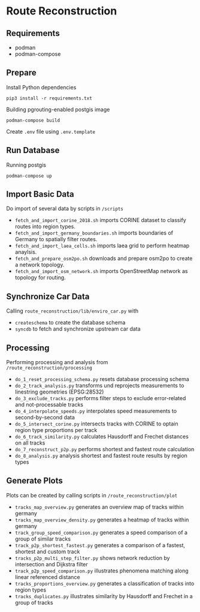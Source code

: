 # Route Reconstruction

## Requirements
* podman
* podman-compose


## Prepare

Install Python dependencies
```
pip3 install -r requirements.txt
```

Building pgrouting-enabled postgis image
```
podman-compose build
```

Create ```.env``` file using ```.env.template```

## Run Database
Running postgis

```
podman-compose up
```

## Import Basic Data
Do import of several data by scripts in `/scripts`

* `fetch_and_import_corine_2018.sh` imports CORINE dataset to classify routes into region types.
* `fetch_and_import_germany_boundaries.sh` imports boundaries of Germany to spatially filter routes.  
* `fetch_and_import_laea_cells.sh` imports laea grid to perform heatmap anaylsis.
* `fetch_and_prepare_osm2po.sh` downloads and prepare osm2po to create a network topology.
* `fetch_and_import_osm_network.sh` imports OpenStreetMap network as topology for routing.

## Synchronize Car Data

Calling `route_reconstruction/lib/enviro_car.py` with 

* `createschema` to create the database schema
* `syncdb` to fetch and synchronize upstream car data


## Processing

Performing processing and analysis from `/route_reconstruction/processing`

* `do_1_reset_processing_schema.py` resets database processing schema
* `do_2_track_analysis.py` transforms und reprojects measurements to linestring geometries (EPSG:28532)
* `do_3_exclude_tracks.py` performs filter steps to exclude error-related and not-processable tracks
* `do_4_interpolate_speeds.py` interpolates speed measurements to second-by-second data 
* `do_5_intersect_corine.py` intersects tracks with CORINE to optain region type proportions per track
* `do_6_track_similarity.py` calculates Hausdorff and Frechet distances on all tracks
* `do_7_reconstruct_p2p.py` performs shortest and fastest route calculation
* `do_8_analysis.py` analysis shortest and fastest route results by region types

## Generate Plots

Plots can be created by calling scripts in `/route_reconstruction/plot`

* `tracks_map_overview.py` generates an overview map of tracks within germany
* `tracks_map_overview_density.py` generates a heatmap of tracks within germany
* `track_group_speed_comparison.py` generates a speed comparison of a group of similar tracks
* `track_p2p_shortest_fastest.py` generates a comparison of a fastest, shortest and custom track   
* `tracks_p2p_multi_step_filter.py` shows network reduction by intersection and Dijkstra filter
* `track_p2p_speed_comparison.py` illustrates phenomena matching along linear referenced distance
* `tracks_proportions_overview.py` generates a classification of tracks into region types
* `tracks_duplicates.py` illustrates similarity by Hausdorff and Frechet in a group of tracks





















